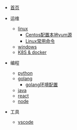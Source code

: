 
* [首页](/)

* 运维

  * [linux](/linux/)
    * [Centos配置本地yum源](/linux/centos-config-local-yum-repo.md)
    * [Linux常用命令](linux/linux-cmd.md)
  * [windows](/windows/)
  * [K8S & docker](/k8s/)

* 编程

  * [python](/python/)
  * [golang](/golang/)
    * [golang环境配置](/golang/config-golang-envs/)
  * [java](/java/)
  * [react](/react/)
  * [node](/node/)

* 工具

  * [vscode](/vscode/)